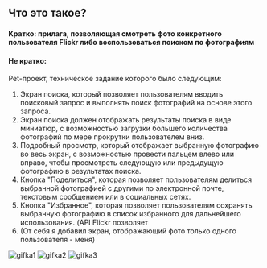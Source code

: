 ## Что это такое? 
#### Кратко: прилага, позволяющая смотреть фото конкретного пользователя Flickr либо воспользоваться поиском по фотографиям 
#### Не кратко: 
Pet-проект, техническое задание которого было следующим: 
1. Экран поиска, который позволяет пользователям вводить поисковый запрос и выполнять поиск фотографий на основе этого запроса.
2. Экран поиска должен отображать результаты поиска в виде миниатюр, с возможностью загрузки большего количества фотографий по мере прокрутки пользователем вниз.
3. Подробный просмотр, который отображает выбранную фотографию во весь экран, с возможностью провести пальцем влево или вправо, чтобы просмотреть следующую или предыдущую фотографию в результатах поиска.
4. Кнопка "Поделиться", которая позволяет пользователям делиться выбранной фотографией с другими по электронной почте, текстовым сообщением или в социальных сетях.
5. Кнопка "Избранное", которая позволяет пользователям сохранять выбранную фотографию в список избранного для дальнейшего использования. (API Flickr позволяет 
6. (От себя я добавил экран, отображающий фото только одного пользователя - меня)

![gifka1](https://github.com/smalldevcloud/FlickrPetProject/assets/80459916/87c4ee10-b750-4eac-988d-dadd9b65f37a)
![gifka2](https://github.com/smalldevcloud/FlickrPetProject/assets/80459916/e3e1f515-32c8-4271-9f54-71cabcaa5c47)
![gifka3](https://github.com/smalldevcloud/FlickrPetProject/assets/80459916/668a058f-abe3-40a3-985e-c3308a136593)

